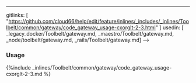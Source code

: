 ---
gitlinks: [ "https://github.com/cloud66/help/edit/feature/inlines/_includes/_inlines/Toolbelt/common/gateway/code_gateway_usage-cxorglt-2-3.html" ]
 usedin: [ _legacy_docker/Toolbelt/gateway.md, _maestro/Toolbelt/gateway.md, _node/toolbelt/gateway.md, _rails/Toolbelt/gateway.md] -->


### Usage

{%include _inlines/Toolbelt/common/gateway/code_gateway_usage-cxorglt-2-3.md %}
